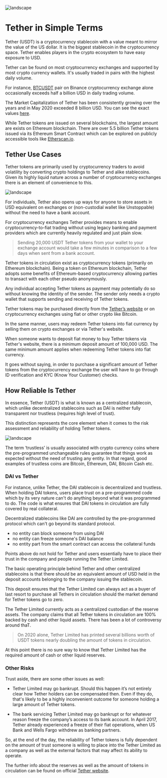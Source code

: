 ![landscape](https://github.com/horizontalsystems/blockchain-crypto-guides/blob/master/token_guides/images/TetherMain.png)

# Tether in Simple Terms

Tether (USDT) is a cryptocurrency stablecoin with a value meant to mirror the value of the US dollar. It is the biggest stablecoin in the cryptocurrency space. Tether enables players in the crypto ecosystem to have easy exposure to USD.

Tether can be found on most cryptocurrency exchanges and supported by most crypto currency wallets. It's usually traded in pairs with the highest daily volume. 

For instance, [BTCUSDT](https://www.binance.com/en/trade/BTC_USDT) pair on Binance cryptocurrency exchange alone occasionally exceeds half a billion USD in daily trading volume. 

The Market Capitalization of Tether has been consistently growing over the years and in May 2020 exceeded 8 billion USD. You can see the exact values [here](https://coinmarketcap.com/currencies/tether/).

While Tether tokens are issued on several blockchains, the largest amount are exists on Ethereum blockchain. There are over 5.5 billion Tether tokens issued via its Ethereum Smart Contract which can be explored on publicly accessible tools like [Etherscan.io](https://etherscan.io/token/0xdac17f958d2ee523a2206206994597c13d831ec7).

## Tether Use Cases

Tether tokens are primarily used by cryptocurrency traders to avoid volatility by converting crypto holdings to Tether and alike stablecoins. Given its highly liquid nature across a number of cryptocurrency exchanges there is an element of convenience to this.

![landscape](https://github.com/horizontalsystems/blockchain-crypto-guides/blob/master/token_guides/images/TetherExchange.png)

For individuals, Tether also opens up ways for anyone to store assets in USD equivalent on exchanges or (non-custodial wallet like Unstoppable) without the need to have a bank account.

For cryptocurrency exchanges Tether provides means to enable cryptocurrency-to-fiat trading without using legacy banking and payment providers which are currently heavily regulated and just plain slow. 

> Sending 20,000 USDT Tether tokens from your wallet to your exchange account would take a few minutes in comparison to a few days when sent from a bank account.

Tether tokens in circulation exist as cryptocurrency tokens (primarily on Ethereum blockchain). Being a token on Ethereum blockchain, Tether adopts some benefits of Ethereum-based cryptocurrency allowing parties to transact with each other pseudo anonymously. 

Any individual accepting Tether tokens as payment may potentially do so without knowing the identity of the sender. The sender only needs a crypto wallet that supports sending and receiving of Tether tokens.

Tether tokens may be purchased directly from the [Tether’s website](https://tether.to) or on cryptocurrency exchanges using fiat or other crypto like Bitcoin. 

In the same manner, users may redeem Tether tokens into fiat currency by selling them on crypto exchanges or via Tether's website. 

When someone wants to deposit fiat money to buy Tether tokens via Tether's website, there is a minimum deposit amount of 100,000 USD. The same minimum amount applies when redeeming Tether tokens into fiat currency.

It goes without saying, in order to purchase a significant amount of Tether tokens from the cryptocurrency exchange the user will have to go through ID verification and KYC (Know Your Customer) checks.

## How Reliable Is Tether

In essence, Tether (USDT) is what is known as a centralized stablecoin, which unlike decentralized stablecoins such as DAI is neither fully transparent nor trustless (requires high level of trust). 

This distinction represents the core element when it comes to the risk assessment and reliability of holding Tether tokens.

![landscape](https://github.com/horizontalsystems/blockchain-crypto-guides/blob/master/token_guides/images/Tetherequaldollar.png)

The term ‘trustless’ is usually associated with crypto currency coins where the pre-programmed unchangeable rules guarantee that things work as expected without the need of trusting any entity. In that regard, good examples of trustless coins are Bitcoin, Ethereum, DAI, Bitcoin Cash etc.

### DAI vs Tether

For instance, unlike Tether, the DAI stablecoin is decentralized and trustless. When holding DAI tokens, users place trust on a pre-programmed code which by its very nature can't do anything beyond what it was programmed to do. The code is what ensures that DAI tokens in circulation are fully covered by real collateral.

[//]: # (link DAI guide)

Decentralized stablecoins like DAI are controlled by the pre-programmed protocol which can't go beyond its standard protocol.

- no entity can block someone from using DAI
- no entity can freeze someone's DAI balance
- no entity part from the smart contract can access the collateral funds

Points above do not hold for Tether and users essentially have to place their trust in the company and people running the Tether Limited.

The basic operating principle behind Tether and other centralized stablecoins is that there should be an equivalent amount of USD held in the deposit accounts belonging to the company issuing the stablecoin. 

This deposit ensures that the Tether Limited can always act as a buyer of last resort to purchase all Tethers in circulation should the market demand for Tether tokens go to zero.

The Tether Limited currently acts as a centralized custodian of the reserve assets. The company claims that all Tether tokens in circulation are 100% backed by cash and other liquid assets. There has been a lot of controversy around thaT. 

> On 2020 alone, Tether Limited has printed several billions worth of USDT tokens nearly doubling the amount of tokens in circulation.

At this point there is no sure way to know that Tether Limited has the required amount of cash or other liquid reserves.

### Other Risks

Trust aside, there are some other issues as well:

* Tether Limited may go bankrupt. Should this happen it’s not entirely clear how Tether holders can be compensated then. Even if they do, that's likely to be a highly inconvenient outcome for someone holding a large amount of Tether tokens.
    
* The bank servicing Tether Limited may go bankrupt or for whatever reason freeze the company’s access to its bank account. In April 2017, Tether already experienced a freeze of their fiat operations, when US Bank and Wells Fargo withdrew as banking partners.

So, at the end of the day, the reliability of Tether tokens is fully dependent on the amount of trust someone is willing to place into the Tether Limited as a company as well as the external factors that may affect its ability to operate.

The further info about the reserves as well as the amount of tokens in circulation can be found on official [Tether website](https://tether.to).